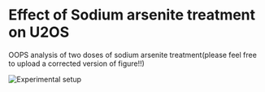 # Effect of Sodium arsenite treatment on U2OS
OOPS analysis of two doses of sodium arsenite treatment(please feel free to upload a corrected version of figure!!)

![Experimental setup](https://github.com/emm13/U2OS-NaArsenite-Tom-code/blob/master/U2OS-Sodium-Arsenite-Experimental-Setup.png)
